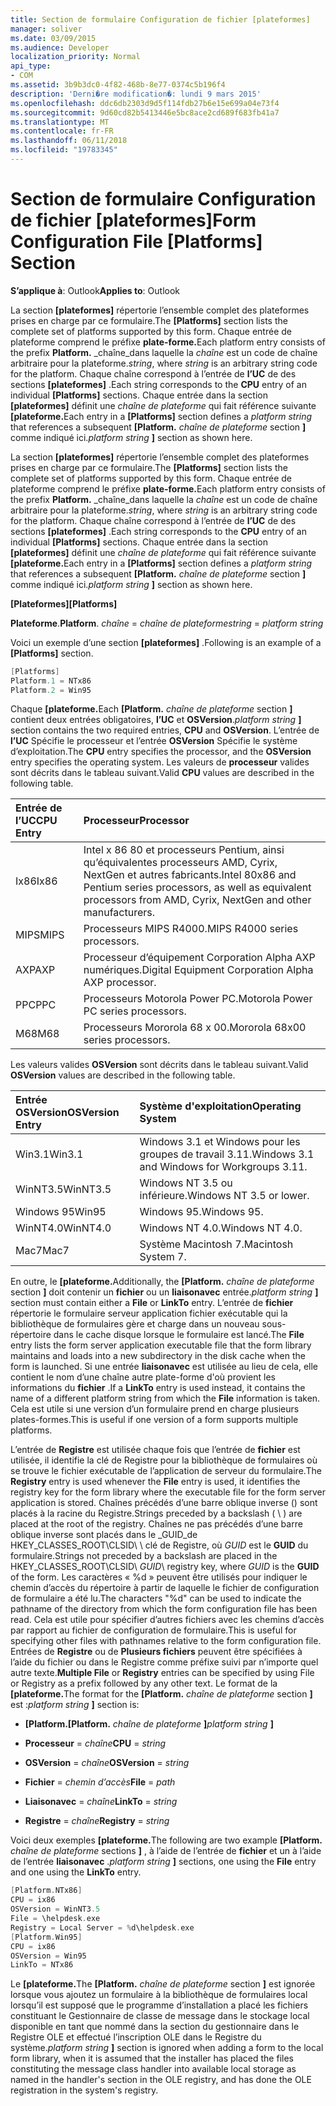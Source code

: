 ```yaml
---
title: Section de formulaire Configuration de fichier [plateformes]
manager: soliver
ms.date: 03/09/2015
ms.audience: Developer
localization_priority: Normal
api_type:
- COM
ms.assetid: 3b9b3dc0-4f82-468b-8e77-0374c5b196f4
description: 'Derni�re modification�: lundi 9 mars 2015'
ms.openlocfilehash: ddc6db2303d9d5f114fdb27b6e15e699a04e73f4
ms.sourcegitcommit: 9d60cd82b5413446e5bc8ace2cd689f683fb41a7
ms.translationtype: MT
ms.contentlocale: fr-FR
ms.lasthandoff: 06/11/2018
ms.locfileid: "19783345"
---
```

# <a name="form-configuration-file-platforms-section"></a><span data-ttu-id="ec086-103">Section de formulaire Configuration de fichier [plateformes]</span><span class="sxs-lookup"><span data-stu-id="ec086-103">Form Configuration File [Platforms] Section</span></span>

<span data-ttu-id="ec086-104">**S’applique à**: Outlook</span><span class="sxs-lookup"><span data-stu-id="ec086-104">**Applies to**: Outlook</span></span> 
  
<span data-ttu-id="ec086-105">La section **[plateformes]** répertorie l’ensemble complet des plateformes prises en charge par ce formulaire.</span><span class="sxs-lookup"><span data-stu-id="ec086-105">The **[Platforms]** section lists the complete set of platforms supported by this form.</span></span> <span data-ttu-id="ec086-106">Chaque entrée de plateforme comprend le préfixe **plate-forme.**</span><span class="sxs-lookup"><span data-stu-id="ec086-106">Each platform entry consists of the prefix **Platform.**</span></span> <span data-ttu-id="ec086-107">_chaîne_dans laquelle la _chaîne_ est un code de chaîne arbitraire pour la plateforme.</span><span class="sxs-lookup"><span data-stu-id="ec086-107">_string_, where  _string_ is an arbitrary string code for the platform.</span></span> <span data-ttu-id="ec086-108">Chaque chaîne correspond à l’entrée de **l’UC** de des sections **[plateformes]** .</span><span class="sxs-lookup"><span data-stu-id="ec086-108">Each string corresponds to the **CPU** entry of an individual **[Platforms]** sections.</span></span> <span data-ttu-id="ec086-109">Chaque entrée dans la section **[plateformes]** définit une _chaîne de plateforme_ qui fait référence suivante **[plateforme.**</span><span class="sxs-lookup"><span data-stu-id="ec086-109">Each entry in a **[Platforms]** section defines a  _platform string_ that references a subsequent **[Platform.**</span></span> <span data-ttu-id="ec086-110">_chaîne de plateforme_ section **]** comme indiqué ici.</span><span class="sxs-lookup"><span data-stu-id="ec086-110">_platform string_ **]** section as shown here.</span></span> 
  
<span data-ttu-id="ec086-111">La section **[plateformes]** répertorie l’ensemble complet des plateformes prises en charge par ce formulaire.</span><span class="sxs-lookup"><span data-stu-id="ec086-111">The **[Platforms]** section lists the complete set of platforms supported by this form.</span></span> <span data-ttu-id="ec086-112">Chaque entrée de plateforme comprend le préfixe **plate-forme.**</span><span class="sxs-lookup"><span data-stu-id="ec086-112">Each platform entry consists of the prefix **Platform.**</span></span> <span data-ttu-id="ec086-113">_chaîne_dans laquelle la _chaîne_ est un code de chaîne arbitraire pour la plateforme.</span><span class="sxs-lookup"><span data-stu-id="ec086-113">_string_, where  _string_ is an arbitrary string code for the platform.</span></span> <span data-ttu-id="ec086-114">Chaque chaîne correspond à l’entrée de **l’UC** de des sections **[plateformes]** .</span><span class="sxs-lookup"><span data-stu-id="ec086-114">Each string corresponds to the **CPU** entry of an individual **[Platforms]** sections.</span></span> <span data-ttu-id="ec086-115">Chaque entrée dans la section **[plateformes]** définit une _chaîne de plateforme_ qui fait référence suivante **[plateforme.**</span><span class="sxs-lookup"><span data-stu-id="ec086-115">Each entry in a **[Platforms]** section defines a  _platform string_ that references a subsequent **[Platform.**</span></span> <span data-ttu-id="ec086-116">_chaîne de plateforme_ section **]** comme indiqué ici.</span><span class="sxs-lookup"><span data-stu-id="ec086-116">_platform string_ **]** section as shown here.</span></span> 
  
<span data-ttu-id="ec086-117">**[Plateformes]**</span><span class="sxs-lookup"><span data-stu-id="ec086-117">**[Platforms]**</span></span>
  
<span data-ttu-id="ec086-118">**Plateforme**.</span><span class="sxs-lookup"><span data-stu-id="ec086-118">**Platform**.</span></span> <span data-ttu-id="ec086-119">_chaîne_ =  _chaîne de plateforme_</span><span class="sxs-lookup"><span data-stu-id="ec086-119">_string_ =  _platform string_</span></span>
  
<span data-ttu-id="ec086-120">Voici un exemple d’une section **[plateformes]** .</span><span class="sxs-lookup"><span data-stu-id="ec086-120">Following is an example of a **[Platforms]** section.</span></span> 
  
```cpp
[Platforms]
Platform.1 = NTx86
Platform.2 = Win95

```

<span data-ttu-id="ec086-121">Chaque **[plateforme.**</span><span class="sxs-lookup"><span data-stu-id="ec086-121">Each **[Platform.**</span></span> <span data-ttu-id="ec086-122">_chaîne de plateforme_ section **]** contient deux entrées obligatoires, **l’UC** et **OSVersion**.</span><span class="sxs-lookup"><span data-stu-id="ec086-122">_platform string_ **]** section contains the two required entries, **CPU** and **OSVersion**.</span></span> <span data-ttu-id="ec086-123">L’entrée de **l’UC** Spécifie le processeur et l’entrée **OSVersion** Spécifie le système d’exploitation.</span><span class="sxs-lookup"><span data-stu-id="ec086-123">The **CPU** entry specifies the processor, and the **OSVersion** entry specifies the operating system.</span></span> <span data-ttu-id="ec086-124">Les valeurs de **processeur** valides sont décrits dans le tableau suivant.</span><span class="sxs-lookup"><span data-stu-id="ec086-124">Valid **CPU** values are described in the following table.</span></span> 
  
|<span data-ttu-id="ec086-125">**Entrée de l’UC**</span><span class="sxs-lookup"><span data-stu-id="ec086-125">**CPU Entry**</span></span>|<span data-ttu-id="ec086-126">**Processeur**</span><span class="sxs-lookup"><span data-stu-id="ec086-126">**Processor**</span></span>|
|:-----|:-----|
|<span data-ttu-id="ec086-127">Ix86</span><span class="sxs-lookup"><span data-stu-id="ec086-127">Ix86</span></span>  <br/> |<span data-ttu-id="ec086-128">Intel x 86 80 et processeurs Pentium, ainsi qu’équivalentes processeurs AMD, Cyrix, NextGen et autres fabricants.</span><span class="sxs-lookup"><span data-stu-id="ec086-128">Intel 80x86 and Pentium series processors, as well as equivalent processors from AMD, Cyrix, NextGen and other manufacturers.</span></span>  <br/> |
|<span data-ttu-id="ec086-129">MIPS</span><span class="sxs-lookup"><span data-stu-id="ec086-129">MIPS</span></span>  <br/> |<span data-ttu-id="ec086-130">Processeurs MIPS R4000.</span><span class="sxs-lookup"><span data-stu-id="ec086-130">MIPS R4000 series processors.</span></span>  <br/> |
|<span data-ttu-id="ec086-131">AXP</span><span class="sxs-lookup"><span data-stu-id="ec086-131">AXP</span></span>  <br/> |<span data-ttu-id="ec086-132">Processeur d’équipement Corporation Alpha AXP numériques.</span><span class="sxs-lookup"><span data-stu-id="ec086-132">Digital Equipment Corporation Alpha AXP processor.</span></span>  <br/> |
|<span data-ttu-id="ec086-133">PPC</span><span class="sxs-lookup"><span data-stu-id="ec086-133">PPC</span></span>  <br/> |<span data-ttu-id="ec086-134">Processeurs Motorola Power PC.</span><span class="sxs-lookup"><span data-stu-id="ec086-134">Motorola Power PC series processors.</span></span>  <br/> |
|<span data-ttu-id="ec086-135">M68</span><span class="sxs-lookup"><span data-stu-id="ec086-135">M68</span></span>  <br/> |<span data-ttu-id="ec086-136">Processeurs Mororola 68 x 00.</span><span class="sxs-lookup"><span data-stu-id="ec086-136">Mororola 68x00 series processors.</span></span>  <br/> |
   
<span data-ttu-id="ec086-137">Les valeurs valides **OSVersion** sont décrits dans le tableau suivant.</span><span class="sxs-lookup"><span data-stu-id="ec086-137">Valid **OSVersion** values are described in the following table.</span></span> 
  
|<span data-ttu-id="ec086-138">**Entrée OSVersion**</span><span class="sxs-lookup"><span data-stu-id="ec086-138">**OSVersion Entry**</span></span>|<span data-ttu-id="ec086-139">**Système d'exploitation**</span><span class="sxs-lookup"><span data-stu-id="ec086-139">**Operating System**</span></span>|
|:-----|:-----|
|<span data-ttu-id="ec086-140">Win3.1</span><span class="sxs-lookup"><span data-stu-id="ec086-140">Win3.1</span></span>  <br/> |<span data-ttu-id="ec086-141">Windows 3.1 et Windows pour les groupes de travail 3.11.</span><span class="sxs-lookup"><span data-stu-id="ec086-141">Windows 3.1 and Windows for Workgroups 3.11.</span></span>  <br/> |
|<span data-ttu-id="ec086-142">WinNT3.5</span><span class="sxs-lookup"><span data-stu-id="ec086-142">WinNT3.5</span></span>  <br/> |<span data-ttu-id="ec086-143">Windows NT 3.5 ou inférieure.</span><span class="sxs-lookup"><span data-stu-id="ec086-143">Windows NT 3.5 or lower.</span></span>  <br/> |
|<span data-ttu-id="ec086-144">Windows 95</span><span class="sxs-lookup"><span data-stu-id="ec086-144">Win95</span></span>  <br/> |<span data-ttu-id="ec086-145">Windows 95.</span><span class="sxs-lookup"><span data-stu-id="ec086-145">Windows 95.</span></span>  <br/> |
|<span data-ttu-id="ec086-146">WinNT4.0</span><span class="sxs-lookup"><span data-stu-id="ec086-146">WinNT4.0</span></span>  <br/> |<span data-ttu-id="ec086-147">Windows NT 4.0.</span><span class="sxs-lookup"><span data-stu-id="ec086-147">Windows NT 4.0.</span></span>  <br/> |
|<span data-ttu-id="ec086-148">Mac7</span><span class="sxs-lookup"><span data-stu-id="ec086-148">Mac7</span></span>  <br/> |<span data-ttu-id="ec086-149">Système Macintosh 7.</span><span class="sxs-lookup"><span data-stu-id="ec086-149">Macintosh System 7.</span></span>  <br/> |
   
<span data-ttu-id="ec086-150">En outre, le **[plateforme.**</span><span class="sxs-lookup"><span data-stu-id="ec086-150">Additionally, the **[Platform.**</span></span> <span data-ttu-id="ec086-151">_chaîne de plateforme_ section **]** doit contenir un **fichier** ou un **liaisonavec** entrée.</span><span class="sxs-lookup"><span data-stu-id="ec086-151">_platform string_ **]** section must contain either a **File** or **LinkTo** entry.</span></span> <span data-ttu-id="ec086-152">L’entrée de **fichier** répertorie le formulaire serveur application fichier exécutable qui la bibliothèque de formulaires gère et charge dans un nouveau sous-répertoire dans le cache disque lorsque le formulaire est lancé.</span><span class="sxs-lookup"><span data-stu-id="ec086-152">The **File** entry lists the form server application executable file that the form library maintains and loads into a new subdirectory in the disk cache when the form is launched.</span></span> <span data-ttu-id="ec086-153">Si une entrée **liaisonavec** est utilisée au lieu de cela, elle contient le nom d’une chaîne autre plate-forme d'où provient les informations du **fichier** .</span><span class="sxs-lookup"><span data-stu-id="ec086-153">If a **LinkTo** entry is used instead, it contains the name of a different platform string from which the **File** information is taken.</span></span> <span data-ttu-id="ec086-154">Cela est utile si une version d’un formulaire prend en charge plusieurs plates-formes.</span><span class="sxs-lookup"><span data-stu-id="ec086-154">This is useful if one version of a form supports multiple platforms.</span></span> 
  
<span data-ttu-id="ec086-155">L’entrée de **Registre** est utilisée chaque fois que l’entrée de **fichier** est utilisée, il identifie la clé de Registre pour la bibliothèque de formulaires où se trouve le fichier exécutable de l’application de serveur du formulaire.</span><span class="sxs-lookup"><span data-stu-id="ec086-155">The **Registry** entry is used whenever the **File** entry is used, it identifies the registry key for the form library where the executable file for the form server application is stored.</span></span> <span data-ttu-id="ec086-156">Chaînes précédés d’une barre oblique inverse (\) sont placés à la racine du Registre.</span><span class="sxs-lookup"><span data-stu-id="ec086-156">Strings preceded by a backslash ( \ ) are placed at the root of the registry.</span></span> <span data-ttu-id="ec086-157">Chaînes ne pas précédés d’une barre oblique inverse sont placés dans le _GUID_de HKEY_CLASSES_ROOT\CLSID\ \ clé de Registre, où _GUID_ est le **GUID** du formulaire.</span><span class="sxs-lookup"><span data-stu-id="ec086-157">Strings not preceded by a backslash are placed in the HKEY_CLASSES_ROOT\CLSID\  _GUID_\ registry key, where  _GUID_ is the **GUID** of the form.</span></span> <span data-ttu-id="ec086-158">Les caractères « %d » peuvent être utilisés pour indiquer le chemin d’accès du répertoire à partir de laquelle le fichier de configuration de formulaire a été lu.</span><span class="sxs-lookup"><span data-stu-id="ec086-158">The characters "%d" can be used to indicate the pathname of the directory from which the form configuration file has been read.</span></span> <span data-ttu-id="ec086-159">Cela est utile pour spécifier d’autres fichiers avec les chemins d’accès par rapport au fichier de configuration de formulaire.</span><span class="sxs-lookup"><span data-stu-id="ec086-159">This is useful for specifying other files with pathnames relative to the form configuration file.</span></span> <span data-ttu-id="ec086-160">Entrées de **Registre** ou de **Plusieurs fichiers** peuvent être spécifiées à l’aide du fichier ou dans le Registre comme préfixe suivi par n’importe quel autre texte.</span><span class="sxs-lookup"><span data-stu-id="ec086-160">**Multiple File** or **Registry** entries can be specified by using File or Registry as a prefix followed by any other text.</span></span> <span data-ttu-id="ec086-161">Le format de la **[plateforme.**</span><span class="sxs-lookup"><span data-stu-id="ec086-161">The format for the **[Platform.**</span></span> <span data-ttu-id="ec086-162">_chaîne de plateforme_ section **]** est :</span><span class="sxs-lookup"><span data-stu-id="ec086-162">_platform string_ **]** section is:</span></span> 
  
- <span data-ttu-id="ec086-163">**[Platform.**</span><span class="sxs-lookup"><span data-stu-id="ec086-163">**[Platform.**</span></span> <span data-ttu-id="ec086-164">_chaîne de plateforme_ **]**</span><span class="sxs-lookup"><span data-stu-id="ec086-164">_platform string_ **]**</span></span>
    
- <span data-ttu-id="ec086-165">**Processeur** =  _chaîne_</span><span class="sxs-lookup"><span data-stu-id="ec086-165">**CPU** =  _string_</span></span>
    
- <span data-ttu-id="ec086-166">**OSVersion** =  _chaîne_</span><span class="sxs-lookup"><span data-stu-id="ec086-166">**OSVersion** =  _string_</span></span>
    
- <span data-ttu-id="ec086-167">**Fichier** =  _chemin d’accès_</span><span class="sxs-lookup"><span data-stu-id="ec086-167">**File** =  _path_</span></span>
    
- <span data-ttu-id="ec086-168">**Liaisonavec** =  _chaîne_</span><span class="sxs-lookup"><span data-stu-id="ec086-168">**LinkTo** =  _string_</span></span>
    
- <span data-ttu-id="ec086-169">**Registre** =  _chaîne_</span><span class="sxs-lookup"><span data-stu-id="ec086-169">**Registry** =  _string_</span></span>
  
<span data-ttu-id="ec086-170">Voici deux exemples **[plateforme.**</span><span class="sxs-lookup"><span data-stu-id="ec086-170">The following are two example **[Platform.**</span></span> <span data-ttu-id="ec086-171">_chaîne de plateforme_ sections **]** , à l’aide de l’entrée de **fichier** et un à l’aide de l’entrée **liaisonavec** .</span><span class="sxs-lookup"><span data-stu-id="ec086-171">_platform string_ **]** sections, one using the **File** entry and one using the **LinkTo** entry.</span></span> 
  
```cpp
[Platform.NTx86]
CPU = ix86
OSVersion = WinNT3.5
File = \helpdesk.exe
Registry = Local Server = %d\helpdesk.exe
[Platform.Win95]
CPU = ix86
OSVersion = Win95
LinkTo = NTx86

```

<span data-ttu-id="ec086-172">Le **[plateforme.**</span><span class="sxs-lookup"><span data-stu-id="ec086-172">The **[Platform.**</span></span> <span data-ttu-id="ec086-173">_chaîne de plateforme_ section **]** est ignorée lorsque vous ajoutez un formulaire à la bibliothèque de formulaires local lorsqu’il est supposé que le programme d’installation a placé les fichiers constituant le Gestionnaire de classe de message dans le stockage local disponible en tant que nommé dans la section du gestionnaire dans le Registre OLE et effectué l’inscription OLE dans le Registre du système.</span><span class="sxs-lookup"><span data-stu-id="ec086-173">_platform string_ **]** section is ignored when adding a form to the local form library, when it is assumed that the installer has placed the files constituting the message class handler into available local storage as named in the handler's section in the OLE registry, and has done the OLE registration in the system's registry.</span></span> 
  

